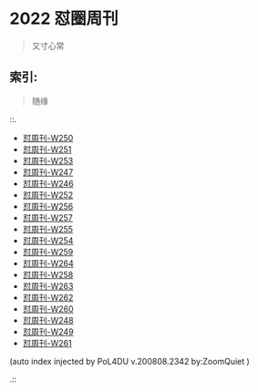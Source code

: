 # 2022 怼圈周刊
> 又寸心常

## 索引:
> 随缘

::.

- [ 怼周刊-W250](250w.md)
- [ 怼周刊-W251](251w.md)
- [ 怼周刊-W253](253w.md)
- [ 怼周刊-W247](247w.md)
- [ 怼周刊-W246](246w.md)
- [ 怼周刊-W252](252w.md)
- [ 怼周刊-W256](256w.md)
- [ 怼周刊-W257](257w.md)
- [ 怼周刊-W255](255w.md)
- [ 怼周刊-W254](254w.md)
- [ 怼周刊-W259](259w.md)
- [ 怼周刊-W264](264w.md)
- [ 怼周刊-W258](258w.md)
- [ 怼周刊-W263](263w.md)
- [ 怼周刊-W262](262w.md)
- [ 怼周刊-W260](260w.md)
- [ 怼周刊-W248](248w.md)
- [ 怼周刊-W249](249w.md)
- [ 怼周刊-W261](261w.md)

(auto index injected by 
PoL4DU v.200808.2342 by:ZoomQuiet
)

.::


